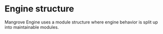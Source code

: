 # Engine structure

Mangrove Engine uses a module structure where engine behavior is split up into maintainable modules.
